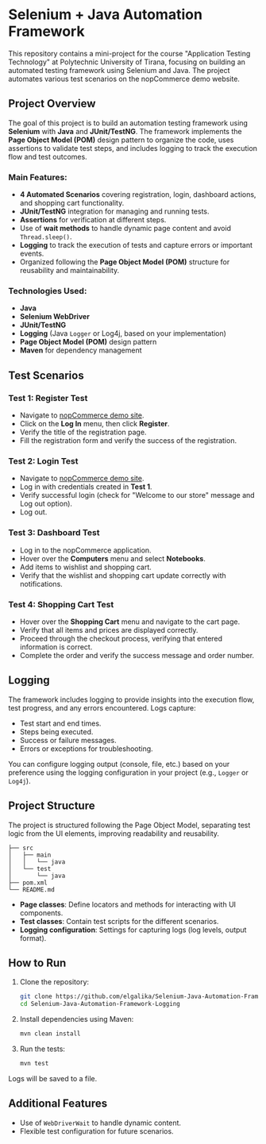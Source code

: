 # Selenium + Java Automation Framework

This repository contains a mini-project for the course "Application Testing Technology" at Polytechnic University of Tirana, focusing on building an automated testing framework using Selenium and Java. The project automates various test scenarios on the nopCommerce demo website.

## Project Overview

The goal of this project is to build an automation testing framework using **Selenium** with **Java** and **JUnit/TestNG**. The framework implements the **Page Object Model (POM)** design pattern to organize the code, uses assertions to validate test steps, and includes logging to track the execution flow and test outcomes.

### Main Features:
- **4 Automated Scenarios** covering registration, login, dashboard actions, and shopping cart functionality.
- **JUnit/TestNG** integration for managing and running tests.
- **Assertions** for verification at different steps.
- Use of **wait methods** to handle dynamic page content and avoid `Thread.sleep()`.
- **Logging** to track the execution of tests and capture errors or important events.
- Organized following the **Page Object Model (POM)** structure for reusability and maintainability.

### Technologies Used:
- **Java**
- **Selenium WebDriver**
- **JUnit/TestNG**
- **Logging** (Java `Logger` or Log4j, based on your implementation)
- **Page Object Model (POM)** design pattern
- **Maven** for dependency management

## Test Scenarios

### Test 1: Register Test
- Navigate to [nopCommerce demo site](https://demo.nopcommerce.com/).
- Click on the **Log In** menu, then click **Register**.
- Verify the title of the registration page.
- Fill the registration form and verify the success of the registration.

### Test 2: Login Test
- Navigate to [nopCommerce demo site](https://demo.nopcommerce.com/).
- Log in with credentials created in **Test 1**.
- Verify successful login (check for "Welcome to our store" message and Log out option).
- Log out.

### Test 3: Dashboard Test
- Log in to the nopCommerce application.
- Hover over the **Computers** menu and select **Notebooks**.
- Add items to wishlist and shopping cart.
- Verify that the wishlist and shopping cart update correctly with notifications.

### Test 4: Shopping Cart Test
- Hover over the **Shopping Cart** menu and navigate to the cart page.
- Verify that all items and prices are displayed correctly.
- Proceed through the checkout process, verifying that entered information is correct.
- Complete the order and verify the success message and order number.

## Logging

The framework includes logging to provide insights into the execution flow, test progress, and any errors encountered. Logs capture:

- Test start and end times.
- Steps being executed.
- Success or failure messages.
- Errors or exceptions for troubleshooting.

You can configure logging output (console, file, etc.) based on your preference using the logging configuration in your project (e.g., `Logger` or `Log4j`).

## Project Structure

The project is structured following the Page Object Model, separating test logic from the UI elements, improving readability and reusability.

```
├── src
│   ├── main
│   │   └── java
│   └── test
│       └── java
├── pom.xml
└── README.md
```

- **Page classes**: Define locators and methods for interacting with UI components.
- **Test classes**: Contain test scripts for the different scenarios.
- **Logging configuration**: Settings for capturing logs (log levels, output format).

## How to Run

1. Clone the repository:
   ```bash
   git clone https://github.com/elgalika/Selenium-Java-Automation-Framework-Logging
   cd Selenium-Java-Automation-Framework-Logging
   ```

2. Install dependencies using Maven:
   ```bash
   mvn clean install
   ```

3. Run the tests:
   ```bash
   mvn test
   ```

Logs will be saved to a file.

## Additional Features
- Use of `WebDriverWait` to handle dynamic content.
- Flexible test configuration for future scenarios.
